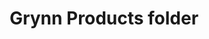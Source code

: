 ---
title: "Grynn Products folder"
hero_title: "<span id=\"total\">Deliver,</span> no matter what Prod-1!"
hero_subtitle: "<br/><p> Delivering to your customers is more important than ever. <br/></p> 
<p> You take care of them. We will take care of you.</p> products/index </p>" 
product_name: "BITUMAT B275 mm 400 V / 50 Hz / 6700 W 16A-5P"
product_id: "Obj. číslo:140.438"
product_title: "BITUMAT B2 | Weldplast"
product_filename: "C:UserspaideDownloadswww.weldplast.czmarkdownzvon-zkusebni-o-320.md"
product_name: "Zvon vákuový skúšobnýguľatý"
product_id: "Obj. číslo:153.026"
product_title: "Zvon zkušební ø 320 | Weldplast"
product_desc: "Leister VÁKUOVÝ SKÚŠOBNÝ ZVON na testovanie tesnosti zvarov pomocou zmeny podtlaku s manometrom. Jednoduché a presné testovanie Okrúhly tvar ideálny pre testovanie detailov vrátane manometra Kompletné testovacie zariadenie sa skladá zo zvona (okrúhleho alebo hranatého) a vývevy."
product_specs: "Rozmerymm320"
product_downloads: "ZVON ZKUŠEBNÍ - produktový list stiahnuť"
product_href: "../files/zvon-s-vyvevou-produktovy-list-eng-1.pdf ../files/zvon-s-vyvevou-produktovy-list-eng-1.pdf"
product_desc_2: "Leister VÁKUOVÝ SKÚŠOBNÝ ZVON na testovanie tesnosti zvarov pomocou zmeny podtlaku s manometrom. Jednoduché a presné testovanie Okrúhly tvar ideálny pre testovanie detailov vrátane manometra Kompletné testovacie zariadenie sa skladá zo zvona (okrúhleho alebo hranatého) a vývevy."
product_accessories: "Pumpa vákuovás kufrom 5 m hadica mn.vzduchu 35/42 m3/hZvon vákuový skúšobnýhranatý 810 mm x 310 mm"
product_similar: ""
---